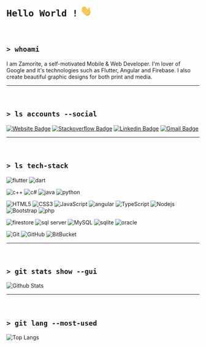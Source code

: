 # `Hello World !` <img src="https://raw.githubusercontent.com/zamorite/zamorite/master/wave.gif" width="30px">

</br>

## `> whoami`

I am Zamorite, a self-motivated Mobile & Web Developer. I'm lover of Google and it's technologies such as Flutter, Angular and Firebase. I also create beautiful graphic designs for both print and media.

---

</br>

## `> ls accounts --social`

[![Website Badge](https://img.shields.io/badge/-zamorite.com-00B300?style=for-the-badge&logo=Google-Chrome&logoColor=white&link=https://zamorite.com)](https://zamorite.com)
[![Stackoverflow Badge](https://img.shields.io/badge/-zamorite-575757?style=for-the-badge&logo=StackOverflow&logoColor=white&link=https://stackoverflow.com/users/story/9635809/)](https://stackoverflow.com/users/story/9635809/)
[![Linkedin Badge](https://img.shields.io/badge/-zamorite-blue?style=for-the-badge&logo=Linkedin&logoColor=white&link=https://www.linkedin.com/in/zamorite/)](https://www.linkedin.com/in/zamorite/)
[![Gmail Badge](https://img.shields.io/badge/-zamorite@gmail.com-d14836?style=for-the-badge&logo=Gmail&logoColor=white&link=mailto:zamorite@gmail.com)](mailto:zamorite@gmail.com)

---

</br>

## `> ls tech-stack`

<!-- flutter, dart -->

![flutter](https://img.shields.io/badge/-flutter-02569B?style=for-the-badge&logo=flutter)
![dart](https://img.shields.io/badge/-dart-0175C2?style=for-the-badge&logo=dart)

<!-- c++, c#, java, python, -->

![c++](https://img.shields.io/badge/-c++-00599C?style=for-the-badge&logo=c)
![c#](https://img.shields.io/badge/-cs-239120?style=for-the-badge&logo=c-sharp)
![java](https://img.shields.io/badge/-java-007396?style=for-the-badge&logo=java)
![python](https://img.shields.io/badge/-python-black?style=for-the-badge&logo=python)

<!-- html, css, javascript, angular, typescript, nodejs bootstrap,php -->

![HTML5](https://img.shields.io/badge/-HTML5-E34F26?style=for-the-badge&logo=html5&logoColor=white)
![CSS3](https://img.shields.io/badge/-CSS3-1572B6?style=for-the-badge&logo=css3)
![JavaScript](https://img.shields.io/badge/-JavaScript-black?style=for-the-badge&logo=javascript)
![angular](https://img.shields.io/badge/-angular-DD0031?style=for-the-badge&logo=angular)
![TypeScript](https://img.shields.io/badge/-TypeScript-007ACC?style=for-the-badge&logo=typescript)
![Nodejs](https://img.shields.io/badge/-Nodejs-black?style=for-the-badge&logo=Node.js)
![Bootstrap](https://img.shields.io/badge/-Bootstrap-563D7C?style=for-the-badge&logo=bootstrap)
![php](https://img.shields.io/badge/-php-black?style=for-the-badge&logo=php)

<!-- firestore, firebase, sql-server, mysql,sqlite, oracle -->

![firestore](https://img.shields.io/badge/-firestore-black?style=for-the-badge&logo=firebase)
![sql server](https://img.shields.io/badge/-sql%20server-CC2927?style=for-the-badge&logo=microsoft-sql-server)
![MySQL](https://img.shields.io/badge/-MySQL-black?style=for-the-badge&logo=mysql)
![sqlite](https://img.shields.io/badge/-sqlite-003B57?style=for-the-badge&logo=sqlite)
![oracle](https://img.shields.io/badge/oracle-F80000?style=for-the-badge&logo=oracle)

<!-- git, github, bitbucket -->

![Git](https://img.shields.io/badge/-Git-black?style=for-the-badge&logo=git)
![GitHub](https://img.shields.io/badge/-GitHub-181717?style=for-the-badge&logo=github)
![BitBucket](https://img.shields.io/badge/-BitBucket-darkblue?style=for-the-badge&logo=bitbucket)

---

</br>

## `> git stats show --gui`

![Github Stats](https://github-readme-stats.vercel.app/api?username=zamorite&count_private=true&show_icons=true&include_all_commits=true)

---

</br>

## `> git lang --most-used`

![Top Langs](https://github-readme-stats.vercel.app/api/top-langs/?username=zamorite&hide=TeX&layout=compact)

<!-- ## ```> git visitors --count```

![Visitor Badge](https://visitor-badge.laobi.icu/badge?page_id=zamorite.zamorite) -->
